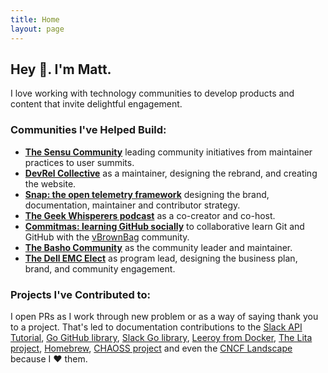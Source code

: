```yaml
---
title: Home
layout: page
---
```

## Hey 👋. I'm Matt.
I love working with technology communities to develop products and content that invite delightful engagement.

### Communities I've Helped Build:

* **[The Sensu Community](https://sensu.io/community)** leading community initiatives from maintainer practices to user summits.
* **[DevRel Collective](https://devrelcollective.fun)** as a maintainer, designing the rebrand, and creating the website.
* **[Snap: the open telemetry framework](https://snap-telemetry.io)** designing the brand, documentation, maintainer and contributor strategy.
* **[The Geek Whisperers podcast](https://geek-whisperers.com/)** as a co-creator and co-host.
* **[Commitmas: learning GitHub socially](https://github.com/commitmas)** to collaborative learn Git and GitHub with the [vBrownBag](https://vbrownbag.com/) community.
* **[The Basho Community](https://github.com/basho-labs/the-basho-community)** as the community leader and maintainer.
* **[The Dell EMC Elect](https://community.emc.com/community/connect/dell_emc_elect)** as program lead, designing the business plan, brand, and community engagement.

### Projects I've Contributed to:

I open PRs as I work through new problem or as a way of saying thank you to a project. That's led to documentation contributions to the [Slack API Tutorial](https://github.com/slackapi/Slack-Ruby-Onboarding-Tutorial/pull/2), [Go GitHub library](https://github.com/google/go-github/pull/323), [Slack Go library](https://github.com/nlopes/slack/pull/170), [Leeroy from Docker](https://github.com/docker/leeroy/pull/40), [The Lita project](https://github.com/litaio/lita.io/pull/11), [Homebrew](https://github.com/Homebrew/brew/pull/1281), [CHAOSS project](https://github.com/chaoss/grimoirelab-tutorial/pull/3) and even the [CNCF Landscape](https://github.com/cncf/landscape/pull/759) because I ❤️ them.
